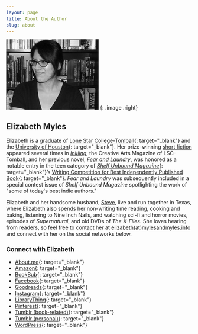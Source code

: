 ```yaml
---
layout: page
title: About the Author
slug: about
---
```

    
![Elizabeth Myles](/images/elizabeth.jpg)
{: .image .right}

## Elizabeth Myles

Elizabeth is a graduate of [Lone Star College-Tomball][lsc]{: target="_blank"} and the [University of Houston][uh]{: target="_blank"}.  Her prize-winning [short fiction][short] appeared several times 
in [*Inkling*][inkling], the Creative Arts Magazine of LSC-Tomball, and her previous novel, [*Fear and Laundry*][fal], was honored as a notable entry in the teen 
category of [*Shelf Unbound Magazine*][shelfunbound]{: target="_blank"}’s [Writing Competition for Best Independently Published Book][shelfunboundcomp]{: target="_blank"}. *Fear and Laundry* was
subsequently included in a special contest issue of *Shelf Unbound Magazine* spotlighting the work of "some of today's best indie authors."

Elizabeth and her handsome husband, [Steve][steve], live and run together in Texas, where Elizabeth also spends her non-writing time reading, cooking and baking, 
listening to Nine Inch Nails, and watching sci-fi and horror movies, episodes of *Supernatural*, and old DVDs of *The X-Files*.  She loves hearing from readers,
so feel free to contact her at [elizabeth(at)mylesandmyles.info][email] and connect with her on the social networks below.

### Connect with Elizabeth

- [About.me][aboutme]{: target="_blank"}
- [Amazon][amazon]{: target="_blank"}
- [BookBub][bookbub]{: target="_blank"}
- [Facebook][facebook]{: target="_blank"}
- [Goodreads][goodreads]{: target="_blank"}
- [Instagram][instagram]{: target="_blank"}
- [LibraryThing][librarything]{: target="_blank"}
- [Pinterest][pinterest]{: target="_blank"}
- [Tumblr (book-related)][tumblr]{: target="_blank"}
- [Tumblr (personal)][tumblr2]{: target="_blank"}
- [WordPress][wordpress]{: target="_blank"}

[uh]:http://www.uh.edu/
[lsc]:http://www.lonestar.edu/tomball.htm
[short]:/short-stories/
[inkling]:http://www.lonestar.edu/past-inkling-issues.htm
[shelfunbound]:http://www.shelfmediagroup.com/pages/issues.html
[shelfunboundcomp]:https://issuu.com/shelfunbound/docs/shelf_unbound_december-january_2014
[fal]:/novels/fear-and-laundry/
[steve]:https://stevemyles.site/
[email]:mailto:elizabeth(at)mylesandmyles.info
[aboutme]:https://about.me/emyles
[amazon]:https://www.amazon.com/Elizabeth-Myles/e/B004Q2DZBY/
[bookbub]:https://www.bookbub.com/profile/3421192761
[facebook]:https://www.facebook.com/elizabethmyleswrites
[goodreads]:https://www.goodreads.com/tangentuniverse
[instagram]:https://www.instagram.com/mrs.elizabethmyles/
[librarything]:http://www.librarything.com/author/myleselizabeth
[pinterest]:https://www.pinterest.com/tangentuniverse/
[tumblr]:https://fearandlaundry.mylesandmyles.info/
[tumblr2]:http://elizabeth.mylesandmyles.info/
[wordpress]:https://mylesaweek.wordpress.com/
